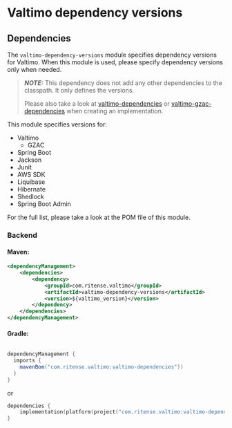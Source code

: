 # Valtimo dependency versions

## Dependencies

The `valtimo-dependency-versions` module specifies dependency versions for Valtimo. When this module is used, please specify dependency versions only when needed.

> _**NOTE:**_ This dependency does not add any other dependencies to the classpath. It only defines the versions.
>
> Please also take a look at [valtimo-dependencies](valtimo-dependencies.md) or [valtimo-gzac-dependencies](../zgw/valtimo-gzac-dependencies.md) when creating an implementation.

This module specifies versions for:

* Valtimo
  * GZAC
* Spring Boot
* Jackson
* Junit
* AWS SDK
* Liquibase
* Hibernate
* Shedlock
* Spring Boot Admin

For the full list, please take a look at the POM file of this module.

### Backend

#### Maven:

```xml
<dependencyManagement>
    <dependencies>
        <dependency>
            <groupId>com.ritense.valtimo</groupId>
            <artifactId>valtimo-dependency-versions</artifactId>
            <version>${valtimo_version}</version>
        </dependency>
    </dependencies>
</dependencyManagement>
```

#### Gradle:

```groovy

dependencyManagement {
  imports {
    mavenBom("com.ritense.valtimo:valtimo-dependencies"))
  }
}
```

or

```kotlin
dependencies {
    implementation(platform(project("com.ritense.valtimo:valtimo-dependencies"))))
}
```
